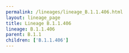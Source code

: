```yaml
---
permalink: /lineages/lineage_B.1.1.406.html
layout: lineage_page
title: Lineage B.1.1.406
lineage: B.1.1.406
parent: B.1.1
children: ['B.1.1.406']
---
```

